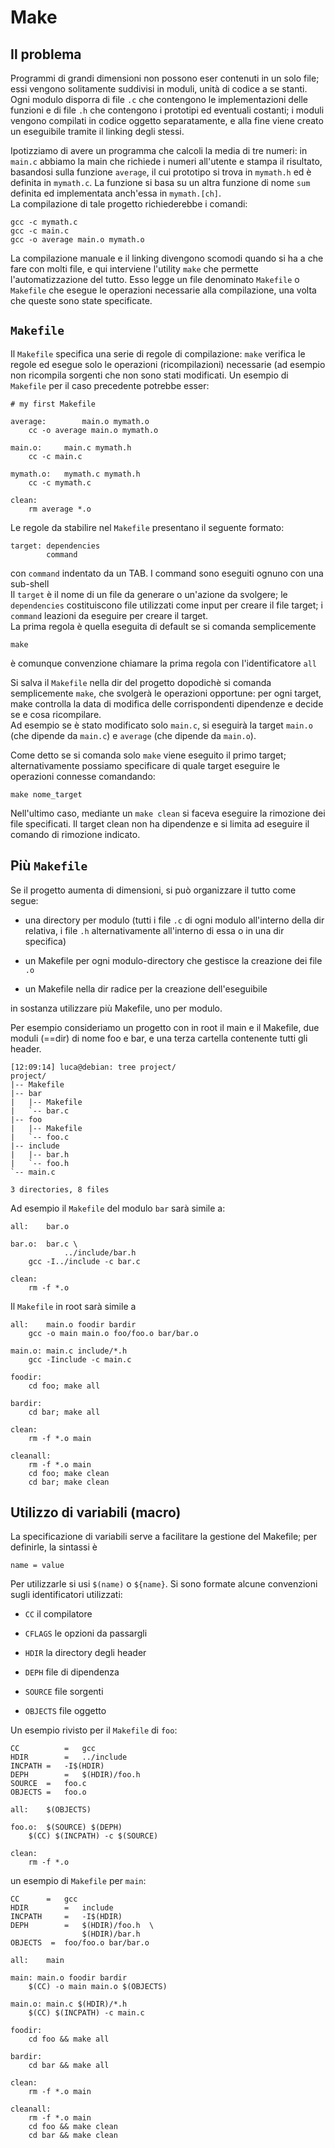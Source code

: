 # Make

## Il problema

Programmi di grandi dimensioni non possono eser contenuti in un solo
file; essi vengono solitamente suddivisi in moduli, unità di codice a se
stanti.  
Ogni modulo disporra di file `.c` che contengono le implementazioni
delle funzioni e di file `.h` che contengono i prototipi ed eventuali
costanti; i moduli vengono compilati in codice oggetto separatamente, e
alla fine viene creato un eseguibile tramite il linking degli stessi.

Ipotizziamo di avere un programma che calcoli la media di tre numeri: in
`main.c` abbiamo la main che richiede i numeri all'utente e stampa il
risultato, basandosi sulla funzione `average`, il cui prototipo si trova
in `mymath.h` ed è definita in `mymath.c`. La funzione si basa su un
altra funzione di nome `sum` definita ed implementata anch'essa in
`mymath.[ch]`.  
La compilazione di tale progetto richiederebbe i comandi:

    gcc -c mymath.c
    gcc -c main.c
    gcc -o average main.o mymath.o 

La compilazione manuale e il linking divengono scomodi quando si ha a
che fare con molti file, e qui interviene l'utility `make` che permette
l'automatizzazione del tutto. Esso legge un file denominato `Makefile` o
`Makefile` che esegue le operazioni necessarie alla compilazione, una
volta che queste sono state specificate.

## `Makefile`

Il `Makefile` specifica una serie di regole di compilazione: `make`
verifica le regole ed esegue solo le operazioni (ricompilazioni)
necessarie (ad esempio non ricompila sorgenti che non sono stati
modificati. Un esempio di `Makefile` per il caso precedente potrebbe
esser:

    # my first Makefile
    
    average:        main.o mymath.o
        cc -o average main.o mymath.o
    
    main.o:     main.c mymath.h
        cc -c main.c
    
    mymath.o:   mymath.c mymath.h
        cc -c mymath.c
    
    clean:
        rm average *.o

Le regole da stabilire nel `Makefile` presentano il seguente formato:

    target: dependencies
            command

con `command` indentato da un TAB. I command sono eseguiti ognuno con
una sub-shell  
Il `target` è il nome di un file da generare o un'azione da svolgere; le
`dependencies` costituiscono file utilizzati come input per creare il
file target; i `command` leazioni da eseguire per creare il target.  
La prima regola è quella eseguita di default se si comanda semplicemente

    make

è comunque convenzione chiamare la prima regola con l'identificatore
`all`

Si salva il `Makefile` nella dir del progetto dopodichè si comanda
semplicemente `make`, che svolgerà le operazioni opportune: per ogni
target, make controlla la data di modifica delle corrispondenti
dipendenze e decide se e cosa ricompilare.  
Ad esempio se è stato modificato solo `main.c`, si eseguirà la target
`main.o` (che dipende da `main.c`) e `average` (che dipende da
`main.o`).

Come detto se si comanda solo `make` viene eseguito il primo target;
alternativamente possiamo specificare di quale target eseguire le
operazioni connesse comandando:

    make nome_target

Nell'ultimo caso, mediante un `make clean` si faceva eseguire la
rimozione dei file specificati. Il target clean non ha dipendenze e si
limita ad eseguire il comando di rimozione indicato.  

## Più `Makefile`

Se il progetto aumenta di dimensioni, si può organizzare il tutto come
segue:

  - una directory per modulo (tutti i file `.c` di ogni modulo
    all'interno della dir relativa, i file `.h` alternativamente
    all'interno di essa o in una dir specifica)

  - un Makefile per ogni modulo-directory che gestisce la creazione dei
    file `.o`

  - un Makefile nella dir radice per la creazione dell'eseguibile

in sostanza utilizzare più Makefile, uno per modulo.

Per esempio consideriamo un progetto con in root il main e il Makefile,
due moduli (==dir) di nome foo e bar, e una terza cartella contenente
tutti gli header.

    [12:09:14] luca@debian: tree project/
    project/
    |-- Makefile
    |-- bar
    |   |-- Makefile
    |   `-- bar.c
    |-- foo
    |   |-- Makefile
    |   `-- foo.c
    |-- include
    |   |-- bar.h
    |   `-- foo.h
    `-- main.c
    
    3 directories, 8 files

Ad esempio il `Makefile` del modulo `bar` sarà simile a:

    all:    bar.o
    
    bar.o:  bar.c \
                ../include/bar.h
        gcc -I../include -c bar.c
    
    clean:
        rm -f *.o

Il `Makefile` in root sarà simile a

    all:    main.o foodir bardir 
        gcc -o main main.o foo/foo.o bar/bar.o
    
    main.o: main.c include/*.h
        gcc -Iinclude -c main.c
    
    foodir:
        cd foo; make all
    
    bardir:
        cd bar; make all
    
    clean:
        rm -f *.o main
    
    cleanall:
        rm -f *.o main
        cd foo; make clean
        cd bar; make clean

## Utilizzo di variabili (macro)

La specificazione di variabili serve a facilitare la gestione del
Makefile; per definirle, la sintassi è

    name = value

Per utilizzarle si usi `$(name)` o `${name}`. Si sono formate alcune
convenzioni sugli identificatori utilizzati:

  - `CC` il compilatore

  - `CFLAGS` le opzioni da passargli

  - `HDIR` la directory degli header

  - `DEPH` file di dipendenza

  - `SOURCE` file sorgenti

  - `OBJECTS` file oggetto

Un esempio rivisto per il `Makefile` di `foo`:

    CC          =   gcc
    HDIR        =   ../include
    INCPATH =   -I$(HDIR)
    DEPH        =   $(HDIR)/foo.h
    SOURCE  =   foo.c
    OBJECTS =   foo.o
    
    all:    $(OBJECTS)
    
    foo.o:  $(SOURCE) $(DEPH)
        $(CC) $(INCPATH) -c $(SOURCE)
    
    clean:
        rm -f *.o

un esempio di `Makefile` per `main`:

    CC      =   gcc
    HDIR        =   include
    INCPATH     =   -I$(HDIR)
    DEPH        =   $(HDIR)/foo.h  \
                    $(HDIR)/bar.h 
    OBJECTS  =  foo/foo.o bar/bar.o
    
    all:    main
    
    main: main.o foodir bardir 
        $(CC) -o main main.o $(OBJECTS)
    
    main.o: main.c $(HDIR)/*.h
        $(CC) $(INCPATH) -c main.c
    
    foodir:
        cd foo && make all
    
    bardir:
        cd bar && make all
    
    clean:
        rm -f *.o main
    
    cleanall:
        rm -f *.o main
        cd foo && make clean
        cd bar && make clean
